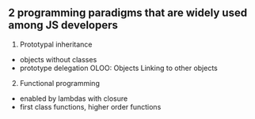 ## 2 programming paradigms that are widely used among JS developers

1. Prototypal inheritance
- objects without classes
- prototype delegation
OLOO: Objects Linking to other objects

2. Functional programming
- enabled by lambdas with closure
- first class functions, higher order functions
